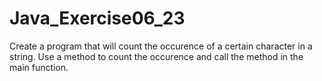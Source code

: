 # Java_Exercise06_23

Create a program that will count the occurence of a certain character in a string.
Use a method to count the occurence and call the method in the main function.
